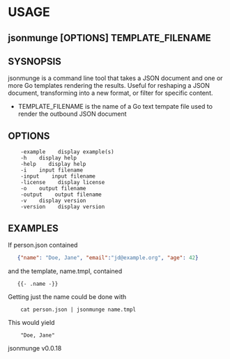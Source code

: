 
# USAGE

## jsonmunge [OPTIONS] TEMPLATE_FILENAME

## SYSNOPSIS

jsonmunge is a command line tool that takes a JSON document and
one or more Go templates rendering the results. Useful for
reshaping a JSON document, transforming into a new format,
or filter for specific content.

+ TEMPLATE_FILENAME is the name of a Go text tempate file used to render
  the outbound JSON document

## OPTIONS

```
    -example    display example(s)
    -h    display help
    -help    display help
    -i    input filename
    -input    input filename
    -license    display license
    -o    output filename
    -output    output filename
    -v    display version
    -version    display version
```

## EXAMPLES

If person.json contained

```json
   {"name": "Doe, Jane", "email":"jd@example.org", "age": 42}
```

and the template, name.tmpl, contained

```
   {{- .name -}}
```

Getting just the name could be done with

```shell
    cat person.json | jsonmunge name.tmpl
```

This would yield

```
    "Doe, Jane"
```

jsonmunge v0.0.18

